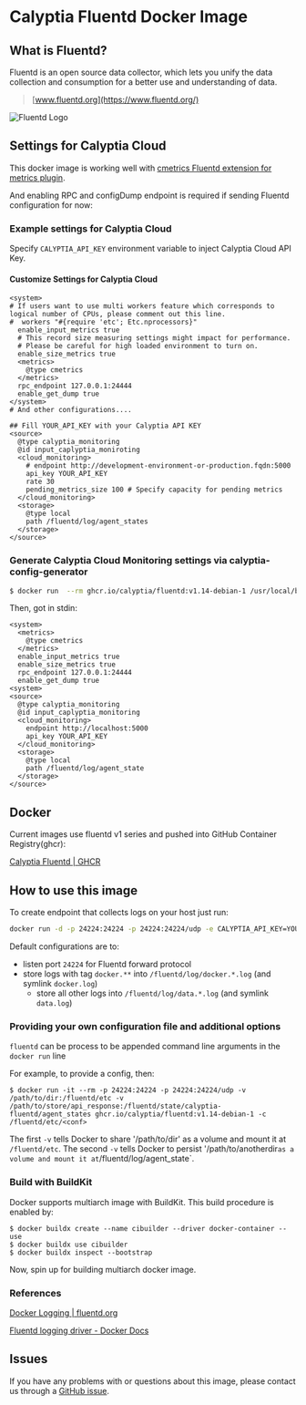 Calyptia Fluentd Docker Image
=============================

## What is Fluentd?

Fluentd is an open source data collector, which lets you unify the data
collection and consumption for a better use and understanding of data.

> [www.fluentd.org](https://www.fluentd.org/)

![Fluentd Logo](https://www.fluentd.org/assets/img/miscellany/fluentd-logo.png)

## Settings for Calyptia Cloud

This docker image is working well with [cmetrics Fluentd extension for metrics plugin](https://github.com/calyptia/fluent-plugin-metrics-cmetrics).

And enabling RPC and configDump endpoint is required if sending Fluentd configuration for now:

### Example settings for Calyptia Cloud

Specify `CALYPTIA_API_KEY` environment variable to inject Calyptia Cloud API Key.

#### Customize Settings for Calyptia Cloud

```aconf
<system>
# If users want to use multi workers feature which corresponds to logical number of CPUs, please comment out this line.
#  workers "#{require 'etc'; Etc.nprocessors}"
  enable_input_metrics true
  # This record size measuring settings might impact for performance.
  # Please be careful for high loaded environment to turn on.
  enable_size_metrics true
  <metrics>
    @type cmetrics
  </metrics>
  rpc_endpoint 127.0.0.1:24444
  enable_get_dump true
</system>
# And other configurations....

## Fill YOUR_API_KEY with your Calyptia API KEY
<source>
  @type calyptia_monitoring
  @id input_caplyptia_moniroting
  <cloud_monitoring>
    # endpoint http://development-environment-or-production.fqdn:5000
    api_key YOUR_API_KEY
    rate 30
    pending_metrics_size 100 # Specify capacity for pending metrics
  </cloud_monitoring>
  <storage>
    @type local
    path /fluentd/log/agent_states
  </storage>
</source>
```

### Generate Calyptia Cloud Monitoring settings via calyptia-config-generator

```bash
$ docker run  --rm ghcr.io/calyptia/fluentd:v1.14-debian-1 /usr/local/bundle/bin/calyptia-config-generator YOUR_API_KEY --enable-size-metrics --storage-agent-token-dir /fluentd/log --endpoint http://localhost:5000
```

Then, got in stdin:

```aconf
<system>
  <metrics>
    @type cmetrics
  </metrics>
  enable_input_metrics true
  enable_size_metrics true
  rpc_endpoint 127.0.0.1:24444
  enable_get_dump true
<system>
<source>
  @type calyptia_monitoring
  @id input_caplyptia_monitoring
  <cloud_monitoring>
    endpoint http://localhost:5000
    api_key YOUR_API_KEY
  </cloud_monitoring>
  <storage>
    @type local
    path /fluentd/log/agent_state
  </storage>
</source>
```

## Docker

Current images use fluentd v1 series and pushed into GitHub Container Registry(ghcr):

[Calyptia Fluentd | GHCR ](https://github.com/calyptia/calyptia-fluentd-docker-image/pkgs/container/fluentd)

## How to use this image

To create endpoint that collects logs on your host just run:

```bash
docker run -d -p 24224:24224 -p 24224:24224/udp -e CALYPTIA_API_KEY=YOUR_API_KEY [-e CALYPTIA_ENDPOINT=http://localhost:5000] ghcr.io/calyptia/fluentd:v1.14-debian-1
```

Default configurations are to:

- listen port `24224` for Fluentd forward protocol
- store logs with tag `docker.**` into `/fluentd/log/docker.*.log`
  (and symlink `docker.log`)
  - store all other logs into `/fluentd/log/data.*.log` (and symlink `data.log`)

### Providing your own configuration file and additional options

`fluentd` can be process to be appended command line arguments in the `docker run` line

For example, to provide a config, then:

```console
$ docker run -it --rm -p 24224:24224 -p 24224:24224/udp -v /path/to/dir:/fluentd/etc -v /path/to/store/api_response:/fluentd/state/calyptia-fluentd/agent_states ghcr.io/calyptia/fluentd:v1.14-debian-1 -c /fluentd/etc/<conf>
```

The first `-v` tells Docker to share '/path/to/dir' as a volume and mount it at `/fluentd/etc`.
The second `-v` tells Docker to persist '/path/to/anotherdir` as a volume and mount it at `/fluentd/log/agent_state`.

### Build with BuildKit

Docker supports multiarch image with BuildKit. This build procedure is enabled by:

```console
$ docker buildx create --name cibuilder --driver docker-container --use
$ docker buildx use cibuilder
$ docker buildx inspect --bootstrap
```

Now, spin up for building multiarch docker image.

### References

[Docker Logging | fluentd.org][docker-logging-recipe]

[Fluentd logging driver - Docker Docs][docker-engine-docs]

## Issues

If you have any problems with or questions about this image, please contact us
through a [GitHub issue](https://github.com/calyptia/calyptia-fluentd-docker-image/issues).

[docker-logging-recipe]: https://www.fluentd.org/guides/recipes/docker-logging
[docker-engine-docs]: https://docs.docker.com/engine/reference/logging/fluentd
